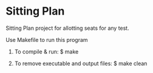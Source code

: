 Sitting Plan
============

Sitting Plan project for allotting seats for any test.

Use Makefile to run this program

1) To compile & run:
	$ make

2) To remove executable and output files:
	$ make clean

